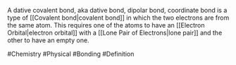 A dative covalent bond, aka dative bond, dipolar bond, coordinate bond is a type of [[Covalent bond|covalent bond]] in which the two electrons are from the same atom. This requires one of the atoms to have an [[Electron Orbital|electron orbital]] with a [[Lone Pair of Electrons|lone pair]] and the other to have an empty one.

#Chemistry #Physical #Bonding #Definition